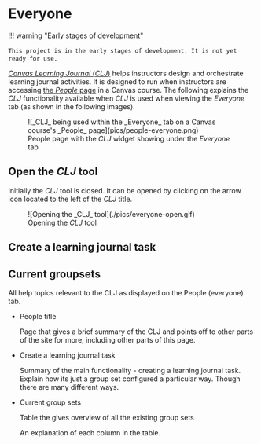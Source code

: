 <!--
 Copyright (C) 2024 David Jones
 
 This program is free software: you can redistribute it and/or modify
 it under the terms of the GNU Affero General Public License as
 published by the Free Software Foundation, either version 3 of the
 License, or (at your option) any later version.
 
 This program is distributed in the hope that it will be useful,
 but WITHOUT ANY WARRANTY; without even the implied warranty of
 MERCHANTABILITY or FITNESS FOR A PARTICULAR PURPOSE.  See the
 GNU Affero General Public License for more details.
 
 You should have received a copy of the GNU Affero General Public License
 along with this program.  If not, see <https://www.gnu.org/licenses/>.
-->

# Everyone 


!!! warning "Early stages of development"

    This project is in the early stages of development. It is not yet ready for use.

[_Canvas Learning Journal_ (_CLJ_)](../../) helps instructors design and orchestrate learning journal activities. It is designed to run when instructors are accessing [the _People_ page](https://community.canvaslms.com/t5/Instructor-Guide/How-do-I-use-the-People-page-in-a-course-as-an-instructor/ta-p/667) in a Canvas course. The following explains the _CLJ_ functionality available when _CLJ_ is used when viewing the _Everyone_ tab (as shown in the following images).

<figure markdown>
![_CLJ_ being used within the _Everyone_ tab on a Canvas course's _People_ page](pics/people-everyone.png)
<figcaption>People page with the <em>CLJ</em> widget showing under the <em>Everyone</em> tab</figcaption>
</figure>

## Open the _CLJ_ tool

Initially the _CLJ_ tool is closed. It can be opened by clicking on the arrow icon located to the left of the _CLJ_ title.

<figure markdown>
![Opening the _CLJ_ tool](./pics/everyone-open.gif)
<figcaption>Opening the <em>CLJ</em> tool</figcaption>
</figure>

## Create a learning journal task


## Current groupsets

All help topics relevant to the CLJ as displayed on the People (everyone) tab.

- People title

    Page that gives a brief summary of the CLJ and points off to other parts of the site for more, including other parts of this page.

- Create a learning journal task

    Summary of the main functionality - creating a learning journal task. Explain how its just a group set configured a particular way. Though there are many different ways.

- Current group sets

    Table the gives overview of all the existing group sets

    An explanation of each column in the table.

